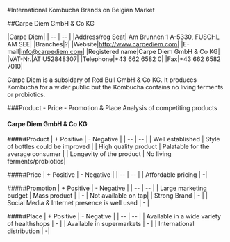 #International Kombucha Brands on Belgian Market

##Carpe Diem GmbH & Co KG

|Carpe Diem|
| -- | -- |
|Address/reg Seat| Am Brunnen 1 A-5330, FUSCHL AM SEE|
|Branches|?|
|Website|http://www.carpediem.com|
|E-mail|info@carpediem.com|
|Registered name|Carpe Diem GmbH & Co KG|
|VAT-Nr.|AT U52848307|
|Telephone|+43 662 6582 0|
|Fax|+43 662 6582 7010|

Carpe Diem is a subsidary of Red Bull GmbH & Co KG.  It produces Kombucha for a wider public but the Kombucha contains no living ferments or probiotics.

###Product - Price - Promotion & Place Analysis of competiting products

#### Carpe Diem GmbH & Co KG

#####Product
|  + Positive |  - Negative |
| -- | -- |
| Well established | Style of bottles could be improved |
| High quality product | Palatable for the average consumer |
| Longevity of the product | No living ferments/probiotics|


#####Price
|  + Positive |  - Negative |
| -- | -- |
| Affordable pricing | -|

#####Promotion
|  + Positive |  - Negative |
| -- | -- |
| Large marketing budget | Mass product |
| - | Not available on tap|
| Strong Brand | - |
| Social Media & Internet presence is well used | - |

#####Place
|  + Positive |  - Negative |
| -- | -- |
| Available in a wide variety of healthshops | - |
| Available in supermarkets | - |
| International distribution | -|


